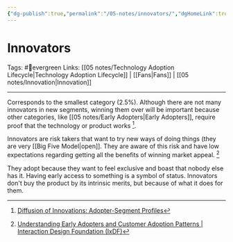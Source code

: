```yaml
---
{"dg-publish":true,"permalink":"/05-notes/innovators/","dgHomeLink":true,"dgPassFrontmatter":false}
---
```



# Innovators
Tags: #🌲evergreen 
Links: [[05 notes/Technology Adoption Lifecycle|Technology Adoption Lifecycle]] | [[Fans|Fans]] | [[05 notes/Innovation|Innovation]]

---
Corresponds to the smallest category (2.5%). Although there are not many innovators in new segments, winning them over will be important because other categories, like [[05 notes/Early Adopters|Early Adopters]], require proof that the technology or product works [^2].

Innovators are risk takers that want to try new ways of doing things (they are very [[Big Five Model|open]]. They are aware of this risk and have low expectations regarding getting all the benefits of winning market appeal. [^3]

They adopt because they want to feel exclusive and boast that nobody else has it. Having early access to something is a symbol of status. Innovators don't buy the product by its intrinsic merits, but because of what it does for them.

[^1]: [[30 literature/courses/📘 (Coursera) Entrepreneurship 1 - Developing the Opportunity|📘 (Coursera) Entrepreneurship 1 - Developing the Opportunity]]
[^2]: [Diffusion of Innovations: Adopter-Segment Profiles](https://www.hightechstrategies.com/diffusion-of-innovations-profiles/)
[^3]: [Understanding Early Adopters and Customer Adoption Patterns | Interaction Design Foundation (IxDF)](https://www.interaction-design.org/literature/article/understanding-early-adopters-and-customer-adoption-patterns)